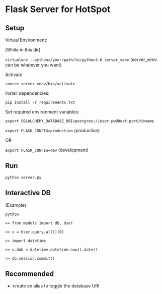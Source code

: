 # Flask Server for HotSpot

## Setup

Virtual Environment:

[While in this dir]

`virtualenv --python=/your/path/to/python3.6 server_venv` (server_venv can be whatever you want)

Activate

`source server_venv/bin/activate`

Install dependencies:

`pip install -r requirements.txt`

Set required environment variables:

`export SQLALCHEMY_DATABASE_URI=postgres://user:pw@host:port/dbname`

`export FLASK_CONFIG=production` (production)

OR

`export FLASK_CONFIG=dev` (development)

## Run

`python server.py`

## Interactive DB

(Example)

`python`

`>> from models import db, User`

`>> u = User.query.all()[0]`

`>> import datetime`

`>> u.dob = datetime.datetime.now().date()`

`>> db.session.commit()`

## Recommended

- create an alias to toggle the database URI